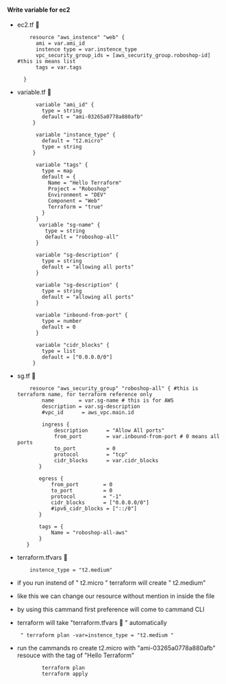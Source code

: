 #### Write variable for ec2
* ec2.tf 📝

          resource "aws_instence" "web" {
            ami = var.ami_id
            instence type = var.instence_type
            vpc_security_group_ids = [aws_security_group.roboshop-id] #this is means list
            tags = var.tags

        }

* variable.tf 📝

            variable "ami_id" {
              type = string
              default = "ami-03265a0778a880afb"
           }

            variable "instance_type" {
              default = "t2.micro"
              type = string
           }

            variable "tags" {
              type = map
              default = {
                Name = "Hello Terraform"
                Project = "Roboshop"
                Environment = "DEV"
                Component = "Web"
                Terraform = "true"
              }
            }
             variable "sg-name" {
               type = string
               default = "roboshop-all"
            }
  
            variable "sg-description" {
              type = string
              default = "allowing all ports"
            }
  
            variable "sg-description" {
              type = string
              default = "allowing all ports"
            }

            variable "inbound-from-port" {
              type = number
              default = 0
            }

            variable "cidr_blocks" {
              type = list
              default = ["0.0.0.0/0"]
           }


* sg.tf 📝

          resource "aws_security_group" "roboshop-all" { #this is terraform name, for terraform reference only
              name        = var.sg-name # this is for AWS
              description = var.sg-description
              #vpc_id      = aws_vpc.main.id

              ingress {
                  description      = "Allow All ports"
                  from_port        = var.inbound-from-port # 0 means all ports
                  to_port          = 0 
                  protocol         = "tcp"
                  cidr_blocks      = var.cidr_blocks
             }

             egress {
                 from_port        = 0
                 to_port          = 0
                 protocol         = "-1"
                 cidr_blocks      = ["0.0.0.0/0"]
                 #ipv6_cidr_blocks = ["::/0"]
             }

             tags = {
                 Name = "roboshop-all-aws"
             }
         }   


* terraform.tfvars 📝

          instence_type = "t2.medium"



- if you run instend of " t2.micro  " terraform will create " t2.medium"
- like this we can change our resource without mention in inside the file
- by using this cammand first preference will come to cammand CLI
- terraform will take "terraform.tfvars 📝 " automatically

       " terraform plan -var=instence_type = "t2.medium "           

- run the cammands ro create t2.micro with "ami-03265a0778a880afb" resouce with the tag of "Hello Terraform"

              terraform plan
              terraform apply
  



